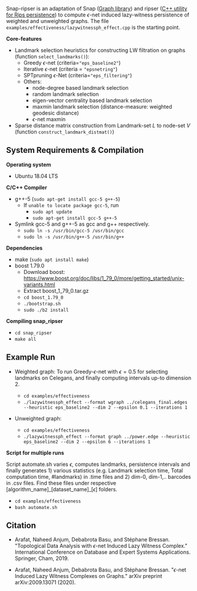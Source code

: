 Snap-ripser is an adaptation of Snap ([Graph library](https://github.com/snap-stanford/snap)) and ripser ([C++ utility for Rips persistence](https://github.com/Ripser/ripser)) to compute $\epsilon$-net induced lazy-witness persistence of weighted and unweighted graphs. The file `examples/effectiveness/lazywitnessph_effect.cpp` is the starting point. 

<b> Core-features </b>
- Landmark selection heuristics for constructing LW filtration on graphs (function `select_landmarks()`):
  - Greedy $\epsilon$-net (criteria=`"eps_baseline2"`)
  - Iterative $\epsilon$-net (criteria = `"epsnetring"`)
  - SPTpruning $\epsilon$-Net (criteria=`"eps_filtering"`)
  - Others:
    - node-degree based landmark selection
    - random landmark selection
    - eigen-vector centrality based landmark selection
    - maxmin landmark selection (distance-measure: weighted geodesic distance)
    - $\epsilon$-net maxmin
- Sparse distance matrix construction from Landmark-set $L$ to node-set $V$ (function `construct_landmark_distmat()`)
  
<h2> System Requirements & Compilation </h2>  

<b> Operating system</b>
- Ubuntu 18.04 LTS
  
<b>C/C++ Compiler </b>
- g++-5 (`sudo apt-get install gcc-5 g++-5`)
  - If `unable to locate package gcc-5`, run 
    - `sudo apt update` 
    - `sudo apt-get install gcc-5 g++-5`
- Symlink gcc-5 and g++-5 as gcc and g++ respectively.
  - `sudo ln -s /usr/bin/gcc-5 /usr/bin/gcc`
  - `sudo ln -s /usr/bin/g++-5 /usr/bin/g++`
  
<b>Dependencies</b>
- make (`sudo apt install make`)
- boost 1.79.0
  - Download boost: https://www.boost.org/doc/libs/1_79_0/more/getting_started/unix-variants.html 
  - Extract boost_1_79_0.tar.gz
  - `cd boost_1.79_0`
  - `./bootstrap.sh`
  - `sudo ./b2 install`

<b> Compiling snap_ripser </b>
- `cd snap_ripser`
- `make all`

<h2> Example Run </h2>

- Weighted graph: To run Greedy-$\epsilon$-net with $\epsilon = 0.5$ for selecting landmarks on Celegans, and finally computing intervals up-to dimension 2.
  - `cd examples/effectiveness`
  - `./lazywitnessph_effect --format wgraph ../celegans_final.edges --heuristic eps_baseline2 --dim 2 --epsilon 0.1 --iterations 1`

- Unweighted graph:
  - `cd examples/effectiveness`
  - `./lazywitnessph_effect --format graph ../power.edge --heuristic eps_baseline2 --dim 2 --epsilon 6 --iterations 1`
  
<b> Script for multiple runs </b>

Script automate.sh varies $\epsilon$, computes landmarks, persistence intervals and finally generates 1) various statistics (e.g. Landmark selection time, Total computation time, #landmarks) in .time files and 2) dim-0, dim-1,.. barcodes in .csv files. Find these files under respective [algorithm_name]\_[dataset_name]\_[$\epsilon$] folders.
- `cd examples/effectiveness`
- `bash automate.sh`

<h2> Citation </h2>

- Arafat, Naheed Anjum, Debabrota Basu, and Stéphane Bressan. "Topological Data Analysis with $\epsilon$-net Induced Lazy Witness Complex." International Conference on Database and Expert Systems Applications. Springer, Cham, 2019.
  
- Arafat, Naheed Anjum, Debabrota Basu, and Stéphane Bressan. "$\epsilon$-net Induced Lazy Witness Complexes on Graphs." arXiv preprint arXiv:2009.13071 (2020).



